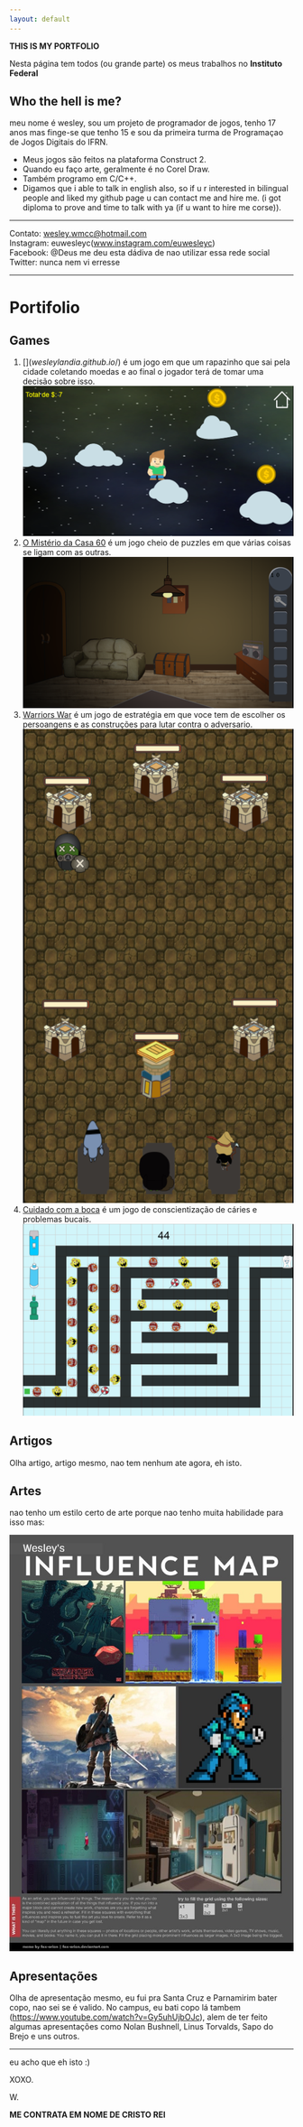 ```yaml
---
layout: default
---
```


**THIS IS MY PORTFOLIO**

Nesta página tem todos (ou grande parte) os meus trabalhos no **Instituto Federal**

## Who the hell is me?

meu nome é wesley, sou um projeto de programador de jogos, tenho 17 anos mas finge-se que tenho 15 e sou da primeira turma de Programaçao de Jogos Digitais do IFRN.
* Meus jogos são feitos na plataforma Construct 2.
* Quando eu faço arte, geralmente é no Corel Draw. 
* Também programo em C/C++.  
* Digamos que i able to talk in english also, so if u r interested in bilingual people and liked my github page u can contact me and hire me. (i got diploma to prove and time to talk with ya (if u want to hire me corse)).   

* * *
Contato: wesley.wmcc@hotmail.com  
Instagram: euwesleyc(www.instagram.com/euwesleyc)  
Facebook: @Deus me deu esta dádiva de nao utilizar essa rede social  
Twitter: nunca nem vi erresse  
* * * 

# Portifolio

## Games

1. [$](wesleylandia.github.io/$) é um jogo em que um rapazinho que sai pela cidade coletando moedas e ao final o jogador terá de tomar uma decisão sobre isso.
![](VINICIUS.PNG)
2. [O Mistério da Casa 60](wesleylandia.github.io/Oficina2) é um jogo cheio de puzzles em que várias coisas se ligam com as outras.
![](CASA.PNG)
3. [Warriors War](https://leonardofelipe.github.io/WarriorsWar/) é um jogo de estratégia em que voce tem de escolher os persoangens e as construções para lutar contra o adversario.
![](CLASH.PNG)
4. [Cuidado com a boca](wesleylandia.github.io/CuidedasuaBoca/) é um jogo de conscientização de cáries e problemas bucais.
![](BOCA.PNG)
## Artigos
Olha artigo, artigo mesmo, nao tem nenhum ate agora, eh isto.  

## Artes
nao tenho um estilo certo de arte porque nao tenho muita habilidade para isso mas:  

![](influence_map_meme_by_fox_orian.jpg)

## Apresentações
Olha de apresentação mesmo, eu fui pra Santa Cruz e Parnamirim bater copo, nao sei se é valido. No campus, eu bati copo lá tambem (https://www.youtube.com/watch?v=Gy5uhUjbOJc), alem de ter feito algumas apresentações como Nolan Bushnell, Linus Torvalds, Sapo do Brejo e uns outros.

* * * 

eu acho que eh isto :)

XOXO.  

W.  

**ME CONTRATA EM NOME DE CRISTO REI**
